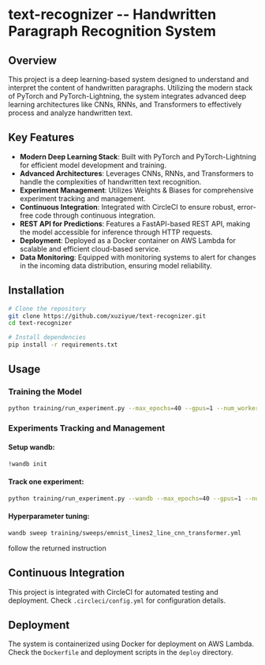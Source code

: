 # text-recognizer -- Handwritten Paragraph Recognition System

## Overview
This project is a deep learning-based system designed to understand and interpret the content of handwritten paragraphs. Utilizing the modern stack of PyTorch and PyTorch-Lightning, the system integrates advanced deep learning architectures like CNNs, RNNs, and Transformers to effectively process and analyze handwritten text.

## Key Features
- **Modern Deep Learning Stack**: Built with PyTorch and PyTorch-Lightning for efficient model development and training.
- **Advanced Architectures**: Leverages CNNs, RNNs, and Transformers to handle the complexities of handwritten text recognition.
- **Experiment Management**: Utilizes Weights & Biases for comprehensive experiment tracking and management.
- **Continuous Integration**: Integrated with CircleCI to ensure robust, error-free code through continuous integration.
- **REST API for Predictions**: Features a FastAPI-based REST API, making the model accessible for inference through HTTP requests.
- **Deployment**: Deployed as a Docker container on AWS Lambda for scalable and efficient cloud-based service.
- **Data Monitoring**: Equipped with monitoring systems to alert for changes in the incoming data distribution, ensuring model reliability.

## Installation

```bash
# Clone the repository
git clone https://github.com/xuziyue/text-recognizer.git
cd text-recognizer

# Install dependencies
pip install -r requirements.txt
```

## Usage

### Training the Model
```bash
python training/run_experiment.py --max_epochs=40 --gpus=1 --num_workers=8 --data_class=EMNISTLines --min_overlap=0 --max_overlap=0.33 --model_class=LineCNNTransformer --window_width=20 --window_stride=12 --loss=transformer
```

### Experiments Tracking and Management
#### Setup wandb:
```bash
!wandb init
```
#### Track one experiment:
```bash
python training/run_experiment.py --wandb --max_epochs=40 --gpus=1 --num_workers=8 --data_class=EMNISTLines2 --model_class=LineCNNTransformer --loss=transformer
```
#### Hyperparameter tuning:
```bash
wandb sweep training/sweeps/emnist_lines2_line_cnn_transformer.yml
```
follow the returned instruction


## Continuous Integration
This project is integrated with CircleCI for automated testing and deployment. Check `.circleci/config.yml` for configuration details.

## Deployment
The system is containerized using Docker for deployment on AWS Lambda. Check the `Dockerfile` and deployment scripts in the `deploy` directory.
